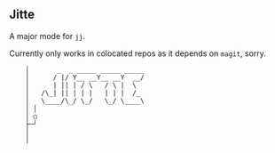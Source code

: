## Jitte
A major mode for `jj`.

Currently only works in colocated repos as it depends on `magit`, sorry.

```
    │       _  _ _____ _____ _____
    │      / |/ Y__ __Y__ __Y  __/
    │      | || | / \   / \ |  \  
    │   /\_| || | | |   | | |  /_ 
    │   \____/\_/ \_/   \_/ \____\
    │ │
    │ ○
    ├─╯
    │ 
    │
```
